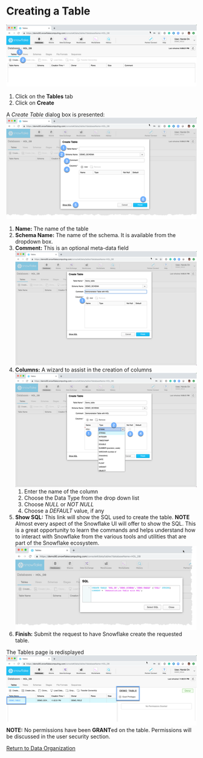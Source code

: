 # <a name="ctab"></a>Creating a Table
![alt-text](../images/Create-Table.png)
  1.  Click on the **Tables** tab
  2.  Click on **Create**

A *Create Table* dialog box is presented: ![alt-text](../images/Create-Table-Dialogue.png)
  1.  **Name:** The name of the table
  1.  **Schema Name:** The name of the schema.  It is available from the dropdown box.
  1.  **Comment:**  This is an optional meta-data field ![alt-text](../images/Create-Table-Dialogue-Filled.png)
  1.  **Columns:**  A wizard to assist in the creation of columns ![alt-text](../images/Create-Table-Dialogue-Columns.png)
      1.  Enter the name of the column 
      1.  Choose the Data Type from the drop down list
      1.  Choose *NULL* or *NOT NULL*
      1.  Choose a *DEFAULT* value, if any
  1.  **Show SQL:**  This link will show the SQL used to create the table.  **NOTE** Almost every aspect of the Snowflake UI will offer to show the SQL.  This is a great opportunity to learn the commands and helps understand how to interact with Snowflake from the various tools and utilities that are part of the Snowflake ecosystem. ![alt-text](../images/Create-Table-ShowSQL.png)
  1.  **Finish:**  Submit the request to have Snowflake create the requested table.

The Tables page is redisplayed ![alt-text](../images/Table-Created.png)
**NOTE:** No permissions have been **GRANT**ed on the table.  Permissions will be discussed in the user security section.

[Return to Data Organization](../Data-Organization.md)
